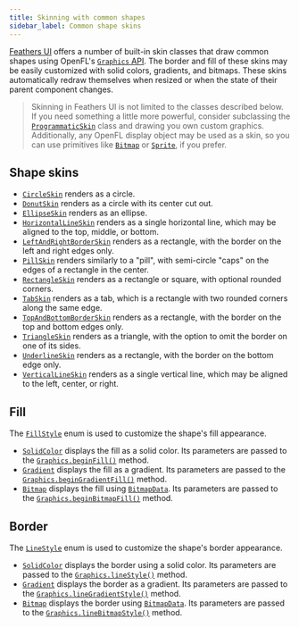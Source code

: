 ```yaml
---
title: Skinning with common shapes
sidebar_label: Common shape skins
---
```


[Feathers UI](/) offers a number of built-in skin classes that draw common shapes using OpenFL's [`Graphics` API](https://api.openfl.org/openfl/display/Graphics.html). The border and fill of these skins may be easily customized with solid colors, gradients, and bitmaps. These skins automatically redraw themselves when resized or when the state of their parent component changes.

> Skinning in Feathers UI is not limited to the classes described below. If you need something a little more powerful, consider subclassing the [`ProgrammaticSkin`](./custom-programmatic-skins.md) class and drawing you own custom graphics. Additionally, any OpenFL display object may be used as a skin, so you can use primitives like [`Bitmap`](https://api.openfl.org/openfl/display/Bitmap.html) or [`Sprite`](https://api.openfl.org/openfl/display/Sprite.html), if you prefer.

## Shape skins

- [`CircleSkin`](https://api.feathersui.com/current/feathers/skins/CircleSkin.html) renders as a circle.
- [`DonutSkin`](https://api.feathersui.com/current/feathers/skins/DonutSkin.html) renders as a circle with its center cut out.
- [`EllipseSkin`](https://api.feathersui.com/current/feathers/skins/EllipseSkin.html) renders as an ellipse.
- [`HorizontalLineSkin`](https://api.feathersui.com/current/feathers/skins/HorizontalLineSkin.html) renders as a single horizontal line, which may be aligned to the top, middle, or bottom.
- [`LeftAndRightBorderSkin`](https://api.feathersui.com/current/feathers/skins/TopAndBottomBorderSkin.html) renders as a rectangle, with the border on the left and right edges only.
- [`PillSkin`](https://api.feathersui.com/current/feathers/skins/PillSkin.html) renders similarly to a "pill", with semi-circle "caps" on the edges of a rectangle in the center.
- [`RectangleSkin`](https://api.feathersui.com/current/feathers/skins/RectangleSkin.html) renders as a rectangle or square, with optional rounded corners.
- [`TabSkin`](https://api.feathersui.com/current/feathers/skins/TabSkin.html) renders as a tab, which is a rectangle with two rounded corners along the same edge.
- [`TopAndBottomBorderSkin`](https://api.feathersui.com/current/feathers/skins/TopAndBottomBorderSkin.html) renders as a rectangle, with the border on the top and bottom edges only.
- [`TriangleSkin`](https://api.feathersui.com/current/feathers/skins/TriangleSkin.html) renders as a triangle, with the option to omit the border on one of its sides.
- [`UnderlineSkin`](https://api.feathersui.com/current/feathers/skins/UnderlineSkin.html) renders as a rectangle, with the border on the bottom edge only.
- [`VerticalLineSkin`](https://api.feathersui.com/current/feathers/skins/VerticalLineSkin.html) renders as a single vertical line, which may be aligned to the left, center, or right.

## Fill

The [`FillStyle`](https://api.feathersui.com/current/feathers/graphics/FillStyle.html) enum is used to customize the shape's fill appearance.

- [`SolidColor`](https://api.feathersui.com/current/feathers/graphics/FillStyle.html#SolidColor) displays the fill as a solid color. Its parameters are passed to the [`Graphics.beginFill()`](https://api.openfl.org/openfl/display/Graphics.html#beginFill) method.
- [`Gradient`](https://api.feathersui.com/current/feathers/graphics/FillStyle.html#Gradient) displays the fill as a gradient. Its parameters are passed to the [`Graphics.beginGradientFill()`](https://api.openfl.org/openfl/display/Graphics.html#beginGradientFill) method.
- [`Bitmap`](https://api.feathersui.com/current/feathers/graphics/FillStyle.html#Bitmap) displays the fill using [`BitmapData`](https://api.openfl.org/openfl/display/BitmapData.html). Its parameters are passed to the [`Graphics.beginBitmapFill()`](https://api.openfl.org/openfl/display/Graphics.html#beginBitmapFill) method.

## Border

The [`LineStyle`](https://api.feathersui.com/current/feathers/graphics/LineStyle.html) enum is used to customize the shape's border appearance.

- [`SolidColor`](https://api.feathersui.com/current/feathers/graphics/LineStyle.html#SolidColor) displays the border using a solid color. Its parameters are passed to the [`Graphics.lineStyle()`](https://api.openfl.org/openfl/display/Graphics.html#lineStyle) method.
- [`Gradient`](https://api.feathersui.com/current/feathers/graphics/LineStyle.html#Gradient) displays the border as a gradient. Its parameters are passed to the [`Graphics.lineGradientStyle()`](https://api.openfl.org/openfl/display/Graphics.html#lineGradientStyle) method.
- [`Bitmap`](https://api.feathersui.com/current/feathers/graphics/LineStyle.html#Bitmap) displays the border using [`BitmapData`](https://api.openfl.org/openfl/display/BitmapData.html). Its parameters are passed to the [`Graphics.lineBitmapStyle()`](https://api.openfl.org/openfl/display/Graphics.html#lineBitmapStyle) method.
